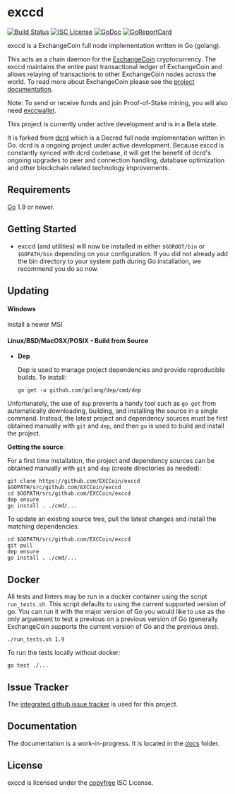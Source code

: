 exccd
====

[![Build Status](https://travis-ci.org/EXCCoin/exccd.png?branch=master)](https://travis-ci.org/EXCCoin/exccd)
[![ISC License](http://img.shields.io/badge/license-ISC-blue.svg)](http://copyfree.org)
[![GoDoc](https://img.shields.io/badge/godoc-reference-blue.svg)](http://godoc.org/github.com/EXCCoin/exccd)
[![GoReportCard](https://goreportcard.com/badge/github.com/EXCCoin/exccd)](https://goreportcard.com/report/github.com/EXCCoin/exccd)

exccd is a ExchangeCoin full node implementation written in Go (golang).

This acts as a chain daemon for the [ExchangeCoin](https://cryptoxchanger.io/) cryptocurrency.
The exccd maintains the entire past transactional ledger of ExchangeCoin and allows
relaying of transactions to other ExchangeCoin nodes across the world. To read more
about ExchangeCoin please see the
[project documentation](https://cryptoxchanger.io/faq).

Note: To send or receive funds and join Proof-of-Stake mining, you will also need
[exccwallet](https://github.com/EXCCoin/exccwallet).

This project is currently under active development and is in a Beta state.

It is forked from [dcrd](https://github.com/decred/dcrd) which is a Decred
full node implementation written in Go.  dcrd is a ongoing project under active
development.  Because exccd is constantly synced with dcrd codebase, it will
get the benefit of dcrd's ongoing upgrades to peer and connection handling,
database optimization and other blockchain related technology improvements.

## Requirements

[Go](http://golang.org) 1.9 or newer.

## Getting Started

- exccd (and utilities) will now be installed in either ```$GOROOT/bin``` or
  ```$GOPATH/bin``` depending on your configuration.  If you did not already
  add the bin directory to your system path during Go installation, we
  recommend you do so now.

## Updating

#### Windows

Install a newer MSI

#### Linux/BSD/MacOSX/POSIX - Build from Source

- **Dep**

  Dep is used to manage project dependencies and provide reproducible builds.
  To install:

  `go get -u github.com/golang/dep/cmd/dep`

Unfortunately, the use of `dep` prevents a handy tool such as `go get` from
automatically downloading, building, and installing the source in a single
command.  Instead, the latest project and dependency sources must be first
obtained manually with `git` and `dep`, and then `go` is used to build and
install the project.

**Getting the source**:

For a first time installation, the project and dependency sources can be
obtained manually with `git` and `dep` (create directories as needed):

```
git clone https://github.com/EXCCoin/exccd $GOPATH/src/github.com/EXCCoin/exccd
cd $GOPATH/src/github.com/EXCCoin/exccd
dep ensure
go install . ./cmd/...
```

To update an existing source tree, pull the latest changes and install the
matching dependencies:

```
cd $GOPATH/src/github.com/EXCCoin/exccd
git pull
dep ensure
go install . ./cmd/...
```

## Docker

All tests and linters may be run in a docker container using the script
`run_tests.sh`.  This script defaults to using the current supported version of
go.  You can run it with the major version of Go you would like to use as the
only arguement to test a previous on a previous version of Go (generally ExchangeCoin
supports the current version of Go and the previous one).

```
./run_tests.sh 1.9
```

To run the tests locally without docker:

```
go test ./...
```

## Issue Tracker

The [integrated github issue tracker](https://github.com/EXCCoin/exccd/issues)
is used for this project.

## Documentation

The documentation is a work-in-progress.  It is located in the
[docs](https://github.com/EXCCoin/exccd/tree/master/docs) folder.

## License

exccd is licensed under the [copyfree](http://copyfree.org) ISC License.
